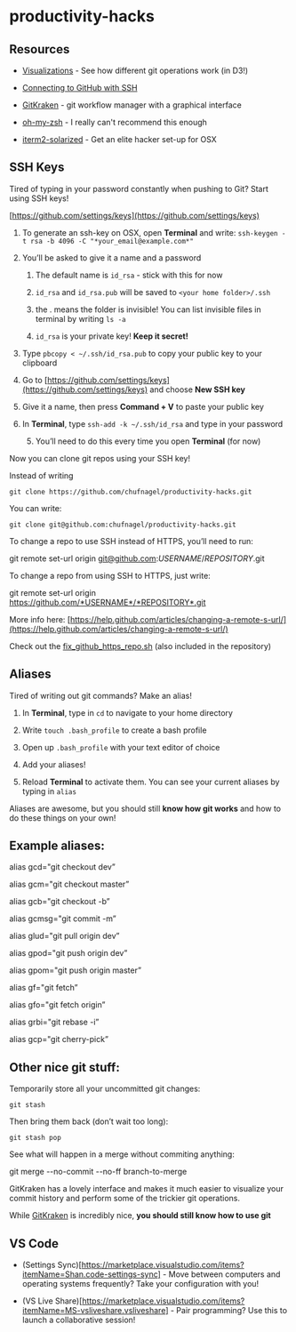# productivity-hacks

## Resources

* [Visualizations](https://onlywei.github.io/explain-git-with-d3 ) - See how different git operations work (in D3!)

* [Connecting to GitHub with SSH](https://help.github.com/articles/connecting-to-github-with-ssh/)

* [GitKraken](https://www.gitkraken.com) - git workflow manager with a graphical interface

* [oh-my-zsh](https://github.com/robbyrussell/oh-my-zsh) - I really can't recommend this enough

* [iterm2-solarized](https://gist.github.com/kevin-smets/8568070) - Get an elite hacker set-up for OSX


## SSH Keys

Tired of typing in your password constantly when pushing to Git? Start using SSH keys!

[https://github.com/settings/keys](https://github.com/settings/keys)

1. To generate an ssh-key on OSX, open **Terminal** and write: `ssh-keygen -t rsa -b 4096 -C "*your_email@example.com*"`

2. You’ll be asked to give it a name and a password

    1. The default name is `id_rsa` - stick with this for now

    2. `id_rsa` and `id_rsa.pub` will be saved to `<your home folder>/.ssh`

    3. the . means the folder is invisible! You can list invisible files in terminal by writing `ls -a`

    4. `id_rsa` is your private key! **Keep it secret!**

3. Type `pbcopy < ~/.ssh/id_rsa.pub` to copy your public key to your clipboard

4. Go to [https://github.com/settings/keys](https://github.com/settings/keys) and choose **New SSH key**

5. Give it a name, then press **Command + V** to paste your public key

6. In **Terminal**, type `ssh-add -k ~/.ssh/id_rsa` and type in your password

    5. You’ll need to do this every time you open **Terminal** (for now)

Now you can clone git repos using your SSH key!

Instead of writing

`git clone https://github.com/chufnagel/productivity-hacks.git`

You can write:

`git clone git@github.com:chufnagel/productivity-hacks.git`

To change a repo to use SSH instead of HTTPS, you’ll need to run:

git remote set-url origin git@github.com:*USERNAME*/*REPOSITORY*.git

To change a repo from using SSH to HTTPS, just write:

git remote set-url origin https://github.com/*USERNAME*/*REPOSITORY*.git

More info here: [https://help.github.com/articles/changing-a-remote-s-url/](https://help.github.com/articles/changing-a-remote-s-url/)

Check out the [fix_github_https_repo.sh](https://gist.github.com/michaelsilver/6aa07e35a31f1f6b2e55) (also included in the repository)

## Aliases

Tired of writing out git commands? Make an alias!

1. In **Terminal**, type in `cd` to navigate to your home directory

2. Write `touch .bash_profile` to create a bash profile

3. Open up `.bash_profile` with your text editor of choice

4. Add your aliases!

5. Reload **Terminal** to activate them. You can see your current aliases by typing in `alias`

Aliases are awesome, but you should still **know how git works** and how to do these things on your own!

 ## Example aliases:

alias gcd="git checkout dev”

alias gcm="git checkout master”

alias gcb="git checkout -b”

alias gcmsg="git commit -m”

alias glud="git pull origin dev”

alias gpod="git push origin dev”

alias gpom="git push origin master”

alias gf="git fetch”

alias gfo="git fetch origin”

alias grbi="git rebase -i”

alias gcp="git cherry-pick”

## Other nice git stuff:

Temporarily store all your uncommitted git changes:

`git stash`

Then bring them back (don’t wait too long):

`git stash pop`

See what will happen in a merge without commiting anything:

git merge --no-commit --no-ff branch-to-merge

GitKraken has a lovely interface and makes it much easier to visualize your commit history and perform some of the trickier git operations.

While [GitKraken](https://www.gitkraken.com) is incredibly nice, **you should still know how to use git**

## VS Code

* (Settings Sync)[https://marketplace.visualstudio.com/items?itemName=Shan.code-settings-sync] - Move between computers and operating systems frequently? Take your configuration with you!

* (VS Live Share)[https://marketplace.visualstudio.com/items?itemName=MS-vsliveshare.vsliveshare] - Pair programming? Use this to launch a collaborative session!